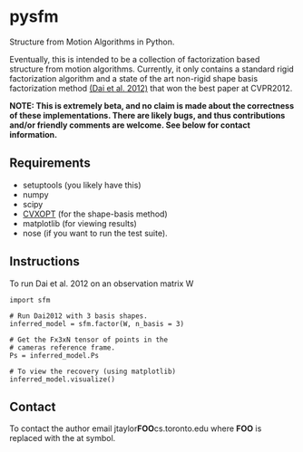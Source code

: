 pysfm
=====

Structure from Motion Algorithms in Python.

Eventually, this is intended to be a collection of factorization based structure from motion algorithms.
Currently, it only contains a standard rigid factorization algorithm and a state of the art non-rigid shape basis factorization method [(Dai et al. 2012)][Dai2012] that won the best paper at CVPR2012.

**NOTE: This is extremely beta, and no claim is made about the correctness of these implementations.  There are likely bugs, and thus contributions and/or friendly comments are welcome.  See below for contact information.**

## Requirements

* setuptools (you likely have this)
* numpy
* scipy
* [CVXOPT](http://abel.ee.ucla.edu/cvxopt/) (for the shape-basis method)
* matplotlib (for viewing results)
* nose (if you want to run the test suite).

## Instructions

To run Dai et al. 2012 on an observation matrix W

    import sfm

    # Run Dai2012 with 3 basis shapes.
    inferred_model = sfm.factor(W, n_basis = 3)
    
    # Get the Fx3xN tensor of points in the
    # cameras reference frame.
    Ps = inferred_model.Ps

    # To view the recovery (using matplotlib)
    inferred_model.visualize()

## Contact

To contact the author email jtaylor**FOO**cs.toronto.edu where **FOO** is replaced with the at symbol. 


[Dai2012]: http://users.cecs.anu.edu.au/~hongdong/CVPR12_Nonrigid_CRC_12_preprint.pdf "Dai, Y., Li, H. and He, M. A Simple Prior-free Method for Non-Rigid Structure-from-Motion Factorization. CVPR, 2012"
